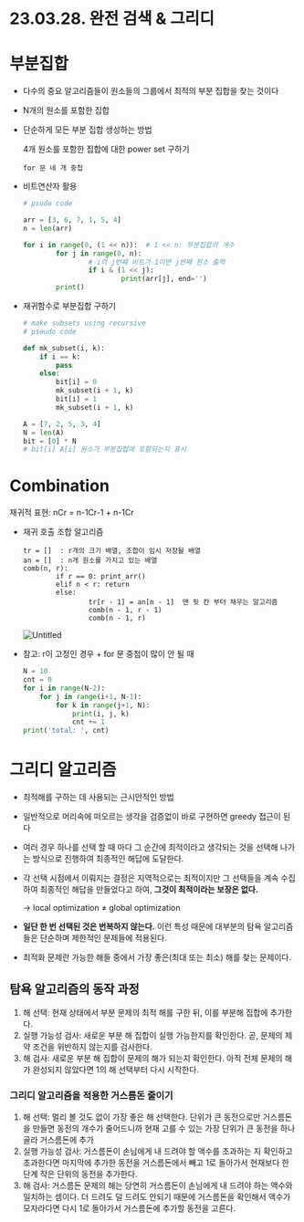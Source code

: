 # 23.03.28. 완전 검색 & 그리디

# 부분집합

- 다수의 중요 알고리즘들이 원소들의 그룹에서 최적의 부분 집합을 찾는 것이다
- N개의 원소를 포함한 집합
- 단순하게 모든 부분 집합 생성하는 방법
    
    4개 원소를 포함한 집합에 대한 power set 구하기
    
    ```
    for 문 네 개 중첩
    ```
    
- 비트연산자 활용
    
    ```python
    # psudo code
    
    arr = [3, 6, 7, 1, 5, 4]
    n = len(arr)
    
    for i in range(0, (1 << n)):  # 1 << n: 부분집합의 개수
    		for j in range(0, n):
    				# i의 j번째 비트가 1이면 j번째 원소 출력
    				if i & (1 << j):
    						print(arr[j], end='')
    		print()
    ```
    
- 재귀함수로 부분집합 구하기
    
    ```python
    # make subsets using recursive
    # pseudo code
    
    def mk_subset(i, k):
        if i == k:
            pass
        else:
            bit[i] = 0
            mk_subset(i + 1, k)
            bit[i] = 1
            mk_subset(i + 1, k)
    
    A = [7, 2, 5, 3, 4]
    N = len(A)
    bit = [0] * N
    # bit[i] A[i] 원소가 부분집합에 포함되는지 표시
    ```
    

# Combination

재귀적 표현: nCr = n-1Cr-1 + n-1Cr

- 재귀 호출 조합 알고리즘
    
    ```
    tr = []  : r개의 크기 배열, 조합이 임시 저장될 배열
    an = []  : n개 원소를 가지고 있는 배열
    comb(n, r):
    		if r == 0: print_arr()
    		elif n < r: return
    		else:
    				tr[r - 1] = an[n - 1]  맨 뒷 칸 부터 채우는 알고리즘
    				comb(n - 1, r - 1)
    				comb(n - 1, r)
    ```
    
    ![Untitled](https://s3-us-west-2.amazonaws.com/secure.notion-static.com/93e8519c-65c2-46f5-9498-d1425512046b/Untitled.png)
    
- 참고: r이 고정인 경우 + for 문 중첩이 많이 안 될 때
    
    ```python
    N = 10
    cnt = 0
    for i in range(N-2):
        for j in range(i+1, N-1):
            for k in range(j+1, N):
                print(i, j, k)
                cnt += 1
    print('total: ', cnt)
    
    ```
    

# 그리디 알고리즘

- 최적해를 구하는 데 사용되는 근시안적인 방법
- 일반적으로 머리속에 떠오르는 생각을 검증없이 바로 구현하면 greedy 접근이 된다
- 여러 경우 하나를 선택 할 때 마다 그 순간에 최적이라고 생각되는 것을 선택해 나가는 방식으로 진행하여 최종적인 해답에 도달한다.
- 각 선택 시점에서 이뤄지는 결정은 지역적으로는 최적이지만 그 선택들을 계속 수집하여 최종적인 해답을 만들었다고 하여, **그것이 최적이라는 보장은 없다.**
    
    → local optimization ≠ global optimization
    
- **일단 한 번 선택된 것은 번복하지 않는다.** 이런 특성 때문에 대부분의 탐욕 알고리즘들은 단순하며 제한적인 문제들에 적용된다.
- 최적화 문제란 가능한 해들 중에서 가장 좋은(최대 또는 최소) 해를 찾는 문제이다.

## 탐욕 알고리즘의 동작 과정

1. 해 선택: 현재 상태에서 부분 문제의 최적 해를 구한 뒤, 이를 부분해 집합에 추가한다.
2. 실행 가능성 검사: 새로운 부분 해 집합이 실행 가능한지를 확인한다. 곧, 문제의 제약 조건을 위반하지 않는지를 검사한다.
3. 해 검사: 새로운 부분 해 집합이 문제의 해가 되는지 확인한다. 아직 전체 문제의 해가 완성되지 않았다면 1의 해 선택부터 다시 시작한다.

### 그리디 알고리즘을 적용한 거스름돈 줄이기

1. 해 선택: 멀리 볼 것도 없이 가장 좋은 해 선택한다. 단위가 큰 동전으로만 거스름돈을 만들면 동전의 개수가 줄어드니까 현재 고를 수 있는 가장 단위가 큰 동전을 하나 골라 거스름돈에 추가
2. 실행 가능성 검사: 거스름돈이 손님에게 내 드려야 할 액수를 초과하는 지 확인하고 초과한다면 마지막에 추가한 동전을 거스름돈에서 빼고 1로 돌아가서 현재보다 한 단계 작은 단위의 동전을 추가한다.
3. 해 검사: 거스름돈 문제의 해는 당연히 거스름돈이 손님에게 내 드려야 하는 액수와 일치하는 셈이다. 더 드려도 덜 드려도 안되기 때문에 거스름돈을 확인해서 액수가 모자라다면 다시 1로 돌아가서 거스름돈에 추가할 동전을 고른다.